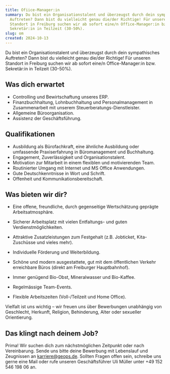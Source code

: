 ```yaml
---
title: Ofiice-Manager:in
summary: Du bist ein Organisationstalent und überzeugst durch dein sympathisches
  Auftreten? Dann bist du vielleicht genau die/der Richtige! Für unseren
  Standort in Freiburg suchen wir ab sofort eine/n Office-Manager:in bzw.
  Sekretär:in in Teilzeit (30-50%).
slug: om
created: 2024-10-13
---
```

Du bist ein Organisationstalent und überzeugst durch dein sympathisches Auftreten? Dann bist du vielleicht genau die/der Richtige! Für unseren Standort in Freiburg suchen wir ab sofort eine/n Office-Manager:in bzw. Sekretär:in in Teilzeit (30-50%).



## Was dich erwartet



* Controlling und Bewirtschaftung unseres ERP.
* Finanzbuchhaltung, Lohnbuchhaltung und Personalmanagement in Zusammenarbeit mit unserem Steuerberatungs-Dienstleister.
* Allgemeine Büroorganisation.
* Assistenz der Geschäftsführung.



## Qualifikationen



* Ausbildung als Bürofachkraft, eine ähnliche Ausbildung oder umfassende Praxiserfahrung in Büromanagement und Buchhaltung.
* Engagement, Zuverlässigkeit und Organisationstalent.
* Motivation zur Mitarbeit in einem flexiblen und motivierenden Team.
* Routinierter Umgang mit Internet und MS Office Anwendungen.
* Gute Deutschkenntnisse in Wort und Schrift.
* Offenheit und Kommunikationsbereitschaft.



## Was bieten wir dir?



* Eine offene, freundliche, durch gegenseitige Wertschätzung geprägte Arbeitsatmosphäre.
* Sicherer Arbeitsplatz mit vielen Entfaltungs- und guten Verdienstmöglichkeiten.
* Attraktive Zusatzleistungen zum Festgehalt (z.B. Jobticket, Kita-Zuschüsse und vieles mehr).
* Individuelle Förderung und Weiterbildung.
* Schöne und modern ausgestattete, gut mit dem öffentlichen Verkehr erreichbare Büros (direkt am Freiburger Hauptbahnhof). 

* Immer genügend Bio-Obst, Mineralwasser und Bio-Kaffee.
* Regelmässige Team-Events.
* Flexible Arbeitszeiten (Voll-/Teilzeit und Home Office).

Vielfalt ist uns wichtig – wir freuen uns über Bewerbungen unabhängig von Geschlecht, Herkunft, Religion, Behinderung, Alter oder sexueller Orientierung.



## Das klingt nach deinem Job?



Prima! Wir suchen dich zum nächstmöglichen Zeitpunkt oder nach Vereinbarung. Sende uns bitte deine Bewerbung mit Lebenslauf und Zeugnissen an karriere@geops.de. Sollten Fragen offen sein, schreibe uns gerne eine Mail oder rufe unseren Geschäftsführer Uli Müller unter +49 152 546 198 06 an.